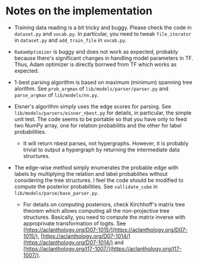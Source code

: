 # Notes on the implementation

* Training data reading is a bit tricky and buggy. Please check the code in
  `dataset.py` and `vocab.py`. In particular, you need to tweak `file_iterator`
  in `dataset.py` and `add_train_file` in `vocab.py`.

* `RadamOptimizer` is buggy and does not work as expected, probably because
  there's significant changes in handling model parameters in TF. Thus, Adam
  optimizer is directly borrwed from TF which works as expected.

* 1-best parsing algorithm is based on maximum (minimum) spanning tree
  alorithm. See `prob_argmax` of `lib/models/parser/parser.py` and
  `parse_argmax` of `lib/models/nn.py`.

* Eisner's algorithm simply uses the edge scores for parsing. See
  `lib/models/parsers/eisner_nbest.py` for details, in particular, the simple
  unit test. The code seems to be portable so that you have only to feed two
  NumPy array, one for relation probabilitis and the other for label
  probabilities.

  * It will return nbest parses, not hypergraphs. However, it is probably
    trivial to output a hypergraph by returning the intermediate data
    structures.

* The edge-wise method simply enumerates the probable edge with labels by
  multiplying the relation and label probabilites without considering the tree
  structures. I feel the code should be modified to compute the posterior
  probabilities. See `vallidate_cube` in `lib/models/parse/base_parser.py`.

  * For details on computing posteriors, check Kirchhoff's matrix tree
    theorem which allows computing all the non-projective tree
    structures. Basically, you need to compute the matrix inverse with
    approprivate transformation of logits. See
    [https://aclanthology.org/D07-1015/](https://aclanthology.org/D07-1015/),
    [https://aclanthology.org/D07-1014/](https://aclanthology.org/D07-1014/) and
    [https://aclanthology.org/I17-1007/](https://aclanthology.org/I17-1007/).
